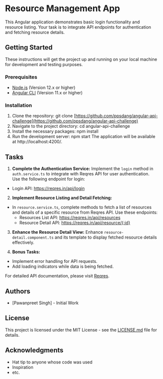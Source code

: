 # Resource Management App

This Angular application demonstrates basic login functionality and resource listing. Your task is to integrate API endpoints for authentication and fetching resource details.

## Getting Started

These instructions will get the project up and running on your local machine for development and testing purposes.

### Prerequisites

- [Node.js](https://nodejs.org/en/) (Version 12.x or higher)
- [Angular CLI](https://angular.io/cli) (Version 11.x or higher)

### Installation

1. Clone the repository:
   git clone [https://github.com/ppsdang/angular-api-challenge](https://github.com/ppsdang/angular-api-challenge)
2. Navigate to the project directory:
   cd angular-api-challenge
3. Install the necessary packages:
   npm install
4. Run the development server:
   npm start
The application will be available at http://localhost:4200/.

## Tasks

1. **Complete the Authentication Service:**
Implement the `login` method in `auth.service.ts` to integrate with Reqres API for user authentication. Use the following endpoint for login:
- Login API: https://reqres.in/api/login

2. **Implement Resource Listing and Detail Fetching:**
- In `resource.service.ts`, complete methods to fetch a list of resources and details of a specific resource from Reqres API. Use these endpoints:
  - Resources List API: https://reqres.in/api/resources
  - Resource Detail API: https://reqres.in/api/resource/{:id}

3. **Enhance the Resource Detail View:**
Enhance `resource-detail.component.ts` and its template to display fetched resource details effectively.

4. **Bonus Tasks:**
- Implement error handling for API requests.
- Add loading indicators while data is being fetched.

For detailed API documentation, please visit [Reqres](https://reqres.in/).

## Authors

- [Pawanpreet Singh] - Initial Work

## License

This project is licensed under the MIT License - see the [LICENSE.md](LICENSE.md) file for details.

## Acknowledgments

- Hat tip to anyone whose code was used
- Inspiration
- etc.
